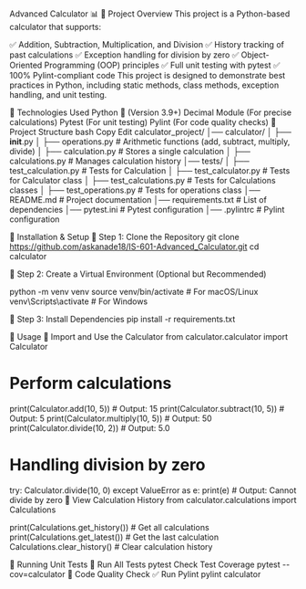 Advanced Calculator 📊
📌 Project Overview
This project is a Python-based calculator that supports:

✅ Addition, Subtraction, Multiplication, and Division
✅ History tracking of past calculations
✅ Exception handling for division by zero
✅ Object-Oriented Programming (OOP) principles
✅ Full unit testing with pytest
✅ 100% Pylint-compliant code
This project is designed to demonstrate best practices in Python, including static methods, class methods, exception handling, and unit testing.

📌 Technologies Used
Python 🐍 (Version 3.9+)
Decimal Module (For precise calculations)
Pytest (For unit testing)
Pylint (For code quality checks)
📌 Project Structure
bash
Copy
Edit
calculator_project/
│── calculator/
│   ├── __init__.py
│   ├── operations.py         # Arithmetic functions (add, subtract, multiply, divide)
│   ├── calculation.py        # Stores a single calculation
│   ├── calculations.py       # Manages calculation history
│── tests/
│   ├── test_calculation.py   # Tests for Calculation 
│   ├── test_calculator.py    # Tests for Calculator class
│   ├── test_calculations.py    # Tests for Calculations classes
│   ├── test_operations.py    # Tests for operations class
│── README.md                 # Project documentation
│── requirements.txt          # List of dependencies
│── pytest.ini                # Pytest configuration
│── .pylintrc                 # Pylint configuration

📌 Installation & Setup
🔹 Step 1: Clone the Repository
git clone https://github.com/askanade18/IS-601-Advanced_Calculator.git
cd calculator

🔹 Step 2: Create a Virtual Environment (Optional but Recommended)

python -m venv venv
source venv/bin/activate  # For macOS/Linux
venv\Scripts\activate     # For Windows

🔹 Step 3: Install Dependencies
pip install -r requirements.txt

📌 Usage
🔹 Import and Use the Calculator
from calculator.calculator import Calculator

# Perform calculations
print(Calculator.add(10, 5))        # Output: 15
print(Calculator.subtract(10, 5))   # Output: 5
print(Calculator.multiply(10, 5))   # Output: 50
print(Calculator.divide(10, 2))     # Output: 5.0

# Handling division by zero
try:
    Calculator.divide(10, 0)
except ValueError as e:
    print(e)  # Output: Cannot divide by zero
🔹 View Calculation History
from calculator.calculations import Calculations

print(Calculations.get_history())  # Get all calculations
print(Calculations.get_latest())   # Get the last calculation
Calculations.clear_history()       # Clear calculation history

📌 Running Unit Tests 🧪
Run All Tests
pytest
Check Test Coverage
pytest --cov=calculator
📌 Code Quality Check ✅
Run Pylint
pylint calculator
